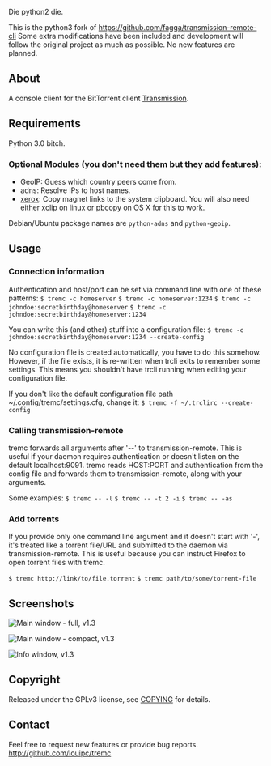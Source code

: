 Die python2 die.

This is the python3 fork of https://github.com/fagga/transmission-remote-cli
Some extra modifications have been included and development will follow the
original project as much as possible. No new features are planned.

## About

A console client for the BitTorrent client
[Transmission](http://www.transmissionbt.com/ "Transmission Homepage").

## Requirements

Python 3.0 bitch.

### Optional Modules (you don't need them but they add features):

- GeoIP: Guess which country peers come from.
- adns: Resolve IPs to host names.
- [xerox](https://pypi.python.org/pypi/xerox): Copy magnet links to the system
  clipboard. You will also need either xclip on linux or pbcopy on OS X for this
  to work.

Debian/Ubuntu package names are `python-adns` and `python-geoip`.


## Usage

### Connection information

Authentication and host/port can be set via command line with one
of these patterns:
`$ tremc -c homeserver`
`$ tremc -c homeserver:1234`
`$ tremc -c johndoe:secretbirthday@homeserver`
`$ tremc -c johndoe:secretbirthday@homeserver:1234`

You can write this (and other) stuff into a configuration file:
`$ tremc -c johndoe:secretbirthday@homeserver:1234 --create-config`

No configuration file is created automatically, you have to do this
somehow. However, if the file exists, it is re-written when trcli exits to
remember some settings. This means you shouldn't have trcli running when
editing your configuration file.

If you don't like the default configuration file path
~/.config/tremc/settings.cfg, change it:
`$ tremc -f ~/.trclirc --create-config`


### Calling transmission-remote

tremc forwards all arguments after '--' to transmission-remote.
This is useful if your daemon requires authentication or doesn't listen on the
default localhost:9091.
tremc reads HOST:PORT and authentication from the config file and forwards them
to transmission-remote, along with your arguments.

Some examples:
`$ tremc -- -l`
`$ tremc -- -t 2 -i`
`$ tremc -- -as`


### Add torrents

If you provide only one command line argument and it doesn't start with '-',
it's treated like a torrent file/URL and submitted to the daemon via
transmission-remote. This is useful because you can instruct Firefox to open
torrent files with tremc.

`$ tremc http://link/to/file.torrent`
`$ tremc path/to/some/torrent-file`


## Screenshots

![Main window - full, v1.3](https://github.com/louipc/tremc/raw/master/screenshots/screenshot-mainfull-v1.3.png)

![Main window - compact, v1.3](https://github.com/louipc/tremc/raw/master/screenshots/screenshot-maincompact-v1.3.png)

![Info window, v1.3](https://github.com/louipc/tremc/raw/master/screenshots/screenshot-details-v1.3.png)


## Copyright

Released under the GPLv3 license, see [COPYING](COPYING) for details.

## Contact

Feel free to request new features or provide bug reports.
http://github.com/louipc/tremc

